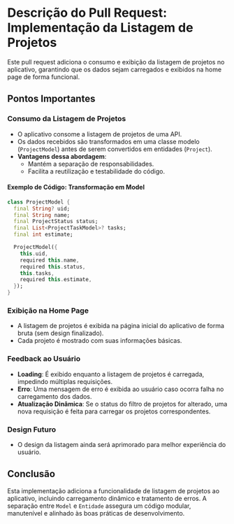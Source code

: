 
# Descrição do Pull Request: Implementação da Listagem de Projetos

Este pull request adiciona o consumo e exibição da listagem de projetos no aplicativo, garantindo que os dados sejam carregados e exibidos na home page de forma funcional.

## Pontos Importantes

### Consumo da Listagem de Projetos

- O aplicativo consome a listagem de projetos de uma API.
- Os dados recebidos são transformados em uma classe modelo (`ProjectModel`) antes de serem convertidos em entidades (`Project`).
- **Vantagens dessa abordagem**:
  - Mantém a separação de responsabilidades.
  - Facilita a reutilização e testabilidade do código.

#### Exemplo de Código: Transformação em Model
```dart
class ProjectModel {
  final String? uid;
  final String name;
  final ProjectStatus status;
  final List<ProjectTaskModel>? tasks;
  final int estimate;

  ProjectModel({
    this.uid,
    required this.name,
    required this.status,
    this.tasks,
    required this.estimate,
  });
}
```

### Exibição na Home Page

- A listagem de projetos é exibida na página inicial do aplicativo de forma bruta (sem design finalizado).
- Cada projeto é mostrado com suas informações básicas.

### Feedback ao Usuário

- **Loading**: É exibido enquanto a listagem de projetos é carregada, impedindo múltiplas requisições.
- **Erro**: Uma mensagem de erro é exibida ao usuário caso ocorra falha no carregamento dos dados.
- **Atualização Dinâmica**: Se o status do filtro de projetos for alterado, uma nova requisição é feita para carregar os projetos correspondentes.

### Design Futuro

- O design da listagem ainda será aprimorado para melhor experiência do usuário.

## Conclusão

Esta implementação adiciona a funcionalidade de listagem de projetos ao aplicativo, incluindo carregamento dinâmico e tratamento de erros. A separação entre `Model` e `Entidade` assegura um código modular, manutenível e alinhado às boas práticas de desenvolvimento.
